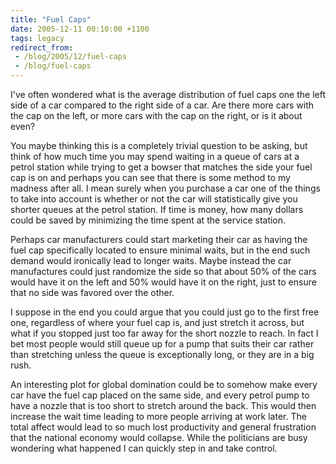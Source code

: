 ```yaml
---
title: "Fuel Caps"
date: 2005-12-11 00:10:00 +1100
tags: legacy
redirect_from:
 - /blog/2005/12/fuel-caps
 - /blog/fuel-caps
---
```


I've often wondered what is the average distribution of fuel caps one the left side of a car compared to the right side of a car. Are there more cars with the cap on the left, or more cars with the cap on the right, or is it about even?



You maybe thinking this is a completely trivial question to be asking, but think of how much time you may spend waiting in a queue of cars at a petrol station while trying to get a bowser that matches the side your fuel cap is on and perhaps you can see that there is some method to my madness after all. I mean surely when you purchase a car one of the things to take into account is whether or not the car will statistically give you shorter queues at the petrol station. If time is money, how many dollars could be saved by minimizing the time spent at the service station. 



Perhaps car manufacturers could start marketing their car as having the fuel cap specifically located to ensure minimal waits, but in the end such demand would ironically lead to longer waits. Maybe instead the car manufactures could just randomize the side so that about 50% of the cars would have it on the left and 50% would have it on the right, just to ensure that no side was favored over the other.



I suppose in the end you could argue that you could just go to the first free one, regardless of where your fuel cap is, and just stretch it across, but what if you stopped just too far away for the short nozzle to reach. In fact I bet most people would still queue up for a pump that suits their car rather than stretching unless the queue is exceptionally long, or they are in a big rush.



An interesting plot for global domination could be to somehow make every car have the fuel cap placed on the same side, and every petrol pump to have a nozzle that is too short to stretch around the back. This would then increase the wait time leading to more people arriving at work later. The total affect would lead to so much lost productivity and general frustration that the national economy would collapse. While the politicians are busy wondering what happened I can quickly step in and take control.

